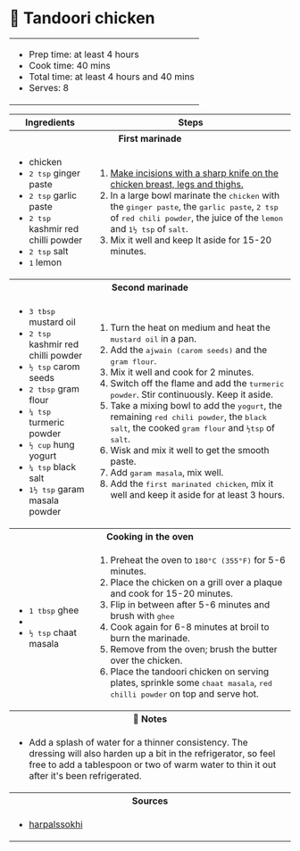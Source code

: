 # 🍗 Tandoori chicken

<table table table-striped>
    <tr>
        <td colspan="2">
        <ul>
            <li>Prep time: at least 4 hours</li>
            <li>Cook time: 40 mins</li>
            <li>Total time: at least 4 hours and 40 mins</li>
            <li>Serves: 8</li>
        </ul>
        </td>
    </tr>
</table>

<table class="table table-striped">
  <thead>
    <tr>
      <th scope="col">Ingredients</th>
      <th scope="col">Steps</th>
    </tr>
  </thead>
  <tbody>
    <tr>
      <th colspan="2">First marinade</th>
    </tr>
    <tr>
      <td scope="row">
        <ul>
            <li>chicken</li>
            <li><samp>2 tsp</samp> ginger paste</li>
            <li><samp>2 tsp</samp> garlic paste</li>
            <li><samp>2 tsp</samp> kashmir red chilli powder</li>
            <li><samp>2 tsp</samp> salt</li>
            <li><samp>1</samp> lemon</li>
        </ul>
      </td>
      <td>
        <ol>
            <li><a href="http://harpalssokhi.com/recipe/how-to-cut-chicken-for-tandoori/" target="_blank">Make incisions with a sharp knife on the chicken breast, legs and thighs.</a></li>
            <li>In a large bowl marinate the <samp>chicken</samp> with the <samp>ginger paste</samp>, the <samp>garlic paste</samp>, <samp>2 tsp</samp> of <samp>red chili powder</samp>, the juice of the <samp>lemon</samp> and <samp>1½ tsp</samp> of <samp>salt</samp>.</li>
            <li>Mix it well and keep It aside for 15-20 minutes.</li>
        </ol>
      </td>
    </tr>
    <tr>
      <th colspan="2">Second marinade</th>
    </tr>
    <tr>
      <td scope="row">
        <ul>
            <li><samp>3 tbsp</samp> mustard oil</li>
            <li><samp>2 tsp</samp> kashmir red chilli powder</li>
            <li><samp>½ tsp</samp> carom seeds</li>
            <li><samp>2 tbsp</samp> gram flour</li>
            <li><samp>¼ tsp</samp> turmeric powder</li>
            <li><samp>½ cup</samp> hung yogurt</li>
            <li><samp>¼ tsp</samp> black salt</li>
            <li><samp>1½ tsp</samp> garam masala powder</li>
        </ul>
      </td>
      <td>
        <ol>
            <li>Turn the heat on medium and heat the <samp>mustard oil</samp> in a pan.</li>
            <li>Add the <samp>ajwain (carom seeds)</samp> and the <samp>gram flour</samp>.</li>
            <li>Mix it well and cook for 2 minutes.</li>
            <li>Switch off the flame and add the <samp>turmeric powder</samp>. Stir continuously. Keep it aside.</li>
            <li>Take a mixing bowl to add the <samp>yogurt</samp>, the remaining <samp>red chili powder</samp>, the <samp>black salt</samp>, the cooked <samp>gram flour</samp> and <samp>½tsp</samp> of <samp>salt</samp>.</li>
            <li>Wisk and mix it well to get the smooth paste.</li>
            <li>Add <samp>garam masala</samp>, mix well.</li>
            <li>Add the <samp>first marinated chicken</samp>, mix it well and keep it aside for at least 3 hours.</li>
        </ol>
      </td>
    </tr>
    <tr>
      <th colspan="2">Cooking in the oven</th>
    </tr>
    <tr>
      <td scope="row">
        <ul>
            <li><samp>1 tbsp</samp> ghee</li>
            <li><li><samp>½ tsp</samp> chaat masala</li></li>
        </ul>
      </td>
      <td>
        <ol>
            <li>Preheat the oven to <samp>180°C (355°F)</samp> for 5-6 minutes.</li>
            <li>Place the chicken on a grill over a plaque and cook for 15-20 minutes.</li>
            <li>Flip in between after 5-6 minutes and brush with <samp>ghee</samp></li>
            <li>Cook again for 6-8 minutes at broil to burn the marinade.</li>
            <li>Remove from the oven; brush the butter over the chicken.</li>
            <li>Place the tandoori chicken on serving plates, sprinkle some <samp>chaat masala</samp>, <samp>red chilli powder</samp> on top and serve hot.</li>
        </ol>
      </td>
    </tr>
    <tr>
      <th colspan="2">📝 Notes</th>
    </tr>
    <tr>
      <td colspan="2">
        <ul>
            <li>Add a splash of water for a thinner consistency. The dressing will also harden up a bit in the refrigerator, so feel free to add a tablespoon or two of warm water to thin it out after it's been refrigerated.</li>
        </ul>
      </td>
    </tr>
    <tr>
      <th colspan="2">Sources</th>
    </tr>
    <tr>
      <td colspan="2">
        <ul>
            <li><a href="https://harpalssokhi.com/recipe/tandoori-chicken-in-oven/" target="_blank">harpalssokhi</a></li>
        </ul>
      </td>
    </tr>
  </tbody>
</table>
